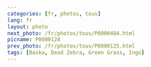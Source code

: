 ```yaml
---
categories: [fr, photos, tous]
lang: fr
layout: photo
next_photo: /fr/photos/tous/P0000484.html
picname: P0000124
prev_photo: /fr/photos/tous/P0000125.html
tags: [Baska, Dead Zebra, Green Grass, Ingo]
---
```

